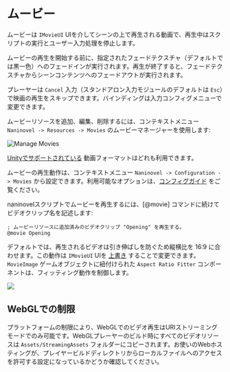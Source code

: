﻿# ムービー

ムービーは `IMovieUI` UIを介してシーンの上で再生される動画で、再生中はスクリプトの実行とユーザー入力処理を停止します。

ムービーの再生を開始する前に、指定されたフェードテクスチャ（デフォルトでは黒一色）へのフェードインが実行されます。再生が終了すると、フェードテクスチャからシーンコンテンツへのフェードアウトが実行されます。

プレーヤーは `Cancel` 入力（スタンドアロン入力モジュールのデフォルトは `Esc`）で映画の再生をスキップできます。バインディングは入力コンフィグメニューで変更できます。

ムービーリソースを追加、編集、削除するには、コンテキストメニュー `Naninovel -> Resources -> Movies` のムービーマネージャーを使用します:

![Manage Movies](https://i.gyazo.com/aace59f30f42245fc3ba714d10815d46.png)

[Unityでサポートされている](https://docs.unity3d.com/Manual/VideoSources-FileCompatibility) 動画フォーマットはどれも利用できます。

ムービーの再生動作は、コンテキストメニュー `Naninovel -> Configuration -> Movies` から設定できます。利用可能なオプションは、[コンフィグガイド](/ja/guide/configuration.md#movies) をご覧ください。

naninovelスクリプトでムービーを再生するには、[@movie] コマンドに続けてビデオクリップ名を記述します:

```nani
; ムービーリソースに追加済みのビデオクリップ "Opening" を再生する。
@movie Opening
```

デフォルトでは、再生されるビデオは引き伸ばしを防ぐため縦横比を 16:9 に合わせます。この動作は `IMovieUI` UIを [上書き](/ja/guide/user-interface.html#カスタムUI) することで変更できます。 `MovieImage` ゲームオブジェクトに紐付けられた `Aspect Ratio Fitter` コンポーネントは、フィッティング動作を制御します。

![](https://i.gyazo.com/38e8b1fc220d5fedd50f62ab855b2e92.png)

## WebGLでの制限

プラットフォームの制限により、WebGLでのビデオ再生はURIストリーミングモードでのみ可能です。WebGLプレーヤーのビルド時にすべてのビデオリソースは `Assets/StreamingAssets` フォルダーにコピーされます。お使いのWebホスティングが、プレイヤービルドディレクトリからローカルファイルへのアクセスを許可する設定になっているかどうか確認してください。

